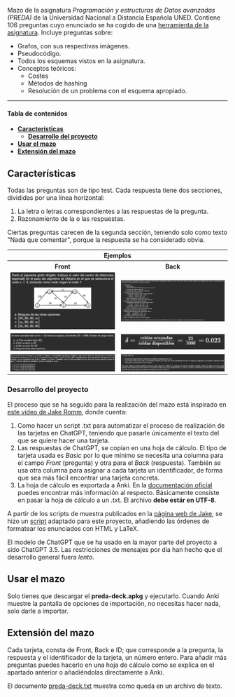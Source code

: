 
Mazo de la asignatura _Programación y estructuras de Datos avanzadas (PREDA)_ de la Universidad Nacional a Distancia Española UNED. Contiene 106 preguntas cuyo enunciado se ha cogido de una [herramienta de la asignatura](https://ineda.lsi.uned.es/recursos/self-assessment/PREDA/). Incluye preguntas sobre:

- Grafos, con sus respectivas imágenes.
- Pseudocódigo.
- Todos los esquemas vistos en la asignatura.
- Conceptos teóricos:
  - Costes
  - Métodos de hashing
  - Resolución de un problema con el esquema apropiado.

---

#### Tabla de contenidos

- [**Características**](#Características)
  - [**Desarrollo del proyecto**](#Desarrollo-del-proyecto)
- [**Usar el mazo**](#usar-el-mazo)
- [**Extensión del mazo**](#extension-del-mazo)

## Características

Todas las preguntas son de tipo test. Cada respuesta tiene dos secciones, divididas por una línea horizontal:

1. La letra o letras correspondientes a las respuestas de la pregunta. 
2. Razonamiento de la o las respuestas. 

Ciertas preguntas carecen de la segunda sección, teniendo solo como texto "Nada que comentar", porque la respuesta se ha considerado obvia. 

<table>
  <tr><th scope="col" colspan="2">Ejemplos</th></tr>
  <tr><th scope="col">Front</th><th scope="col">Back</th></tr>
  <tr>
    <td><img src="docs/front-01.png"></td>
    <td><img src="docs/back-01.png"></td>
  </tr>
    <tr>
    <td><img src="docs/front-02.png"></td>
    <td><img src="docs/back-02.png"></td>
  </tr>
    </tr>
    <tr>
    <td><img src="docs/front-03.png"></td>
    <td><img src="docs/back-03.png"></td>
</table>

### Desarrollo del proyecto


El proceso que se ha seguido para la realización del mazo está inspirado en [este vídeo de Jake Romm](https://www.youtube.com/watch?v=5vh_bWsztPc&t=145s), donde cuenta:

1. Como hacer un script .txt para automatizar el proceso de realización de las tarjetas en ChatGPT, teniendo que pasarle únicamente el texto del que se quiere hacer una tarjeta.
2. Las respuestas de ChatGPT, se copian en una hoja de cálculo. El tipo de tarjeta usada es _Basic_ por lo que mínimo se necesita una columna para el campo _Front_ (pregunta) y otra para el _Back_ (respuesta). También se usa otra columna para asignar a cada tarjeta un identificador, de forma que sea más fácil encontrar una tarjeta concreta.
3. La hoja de cálculo es exportada a Anki. En la [documentación oficial](https://docs.ankiweb.net/importing/intro.html) puedes encontrar más información al respecto. Básicamente consiste en pasar la hoja de cálculo a un .txt. El archivo **debe estár en UTF-8**.

A partir de los scripts de muestra publicados en la [página web de Jake](https://thevitalcurriculum.super.site/1697e3f550934489b3b23ef29e278382), se hizo un [script](docs/formatting-instructions.md) adaptado para este proyecto, añadiendo las órdenes de formatear los enunciados con HTML y LaTeX. 

El modelo de ChatGPT que se ha usado en la mayor parte del proyecto a sido ChatGPT 3.5. Las restricciones de mensajes por día han hecho que el desarrollo general fuera _lento_.

## Usar el mazo

Solo tienes que descargar el **preda-deck.apkg** y ejecutarlo. Cuando Anki muestre la pantalla de opciones de importación, no necesitas hacer nada, solo darle a importar.

## Extensión del mazo

Cada tarjeta, consta de Front, Back e ID; que corresponde a la pregunta, la respuesta y el identificador de la tarjeta, un número entero. Para añadir más preguntas puedes hacerlo en una hoja de cálculo como se explica en el apartado anterior o añadiéndolas directamente a Anki. 

El documento [preda-deck.txt](docs/preda-deck.txt) muestra como queda en un archivo de texto.
